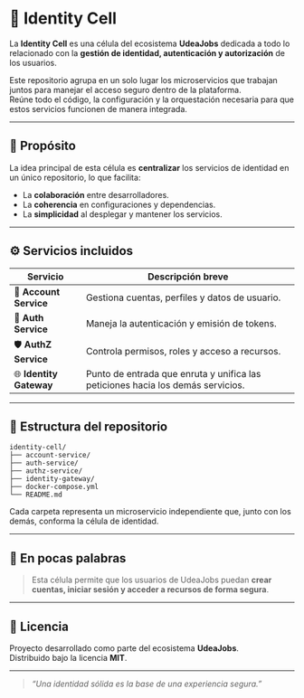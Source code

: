 # 🧬 Identity Cell

La **Identity Cell** es una célula del ecosistema **UdeaJobs** dedicada a todo lo relacionado con la **gestión de identidad, autenticación y autorización** de los usuarios.

Este repositorio agrupa en un solo lugar los microservicios que trabajan juntos para manejar el acceso seguro dentro de la plataforma.  
Reúne todo el código, la configuración y la orquestación necesaria para que estos servicios funcionen de manera integrada.

---

## 🌱 Propósito

La idea principal de esta célula es **centralizar** los servicios de identidad en un único repositorio, lo que facilita:

- La **colaboración** entre desarrolladores.  
- La **coherencia** en configuraciones y dependencias.  
- La **simplicidad** al desplegar y mantener los servicios.  

---

## ⚙️ Servicios incluidos

| Servicio | Descripción breve |
|-----------|------------------|
| 🧍 **Account Service** | Gestiona cuentas, perfiles y datos de usuario. |
| 🔐 **Auth Service** | Maneja la autenticación y emisión de tokens. |
| 🛡️ **AuthZ Service** | Controla permisos, roles y acceso a recursos. |
| 🌐 **Identity Gateway** | Punto de entrada que enruta y unifica las peticiones hacia los demás servicios. |

---

## 🧩 Estructura del repositorio

```text
identity-cell/
├── account-service/
├── auth-service/
├── authz-service/
├── identity-gateway/
├── docker-compose.yml
└── README.md
```
Cada carpeta representa un microservicio independiente que, junto con los demás, conforma la célula de identidad.

---

## 🚀 En pocas palabras

> Esta célula permite que los usuarios de UdeaJobs puedan **crear cuentas, iniciar sesión y acceder a recursos de forma segura**.

---

## 🧾 Licencia

Proyecto desarrollado como parte del ecosistema **UdeaJobs**.  
Distribuido bajo la licencia **MIT**.

---

> _“Una identidad sólida es la base de una experiencia segura.”_
